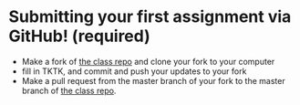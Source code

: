 # Submitting your first assignment via GitHub! (required)
* Make a fork of [the class repo](https://github.com/thisismetis/capitalone-pilottwo) and clone your fork to your computer 
* fill in TKTK, and commit and push your updates to your fork
* Make a pull request from the master branch of your fork to the master branch of [the class repo](https://github.com/thisismetis/capitalone-pilottwo).

